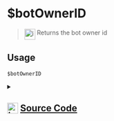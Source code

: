 # $botOwnerID
> <img align="top" src="https://upload.wikimedia.org/wikipedia/commons/thumb/e/e4/Infobox_info_icon.svg/160px-Infobox_info_icon.svg.png?20150409153300" alt="image" width="25" height="auto"> Returns the bot owner id
## Usage
```
$botOwnerID
```
<details>
<summary>
    
## <img align="top" src="https://cdn4.iconfinder.com/data/icons/iconsimple-logotypes/512/github-512.png" alt="image" width="25" height="auto">  [Source Code](https://github.com/tryforge/ForgeScript-V2/blob/main/src/native/botOwnerID.ts)
    
</summary>
    
```ts
import noop from "../functions/noop"
import { NativeFunction, Return } from "../structures"

export default new NativeFunction({
    name: "$botOwnerID",
    description: "Returns the bot owner id",
    unwrap: true,
    async execute(ctx) {
        if (!ctx.client.application.owner) await ctx.client.application.fetch().catch(noop)

        return Return.success(
            ctx.client.application.owner?.id
        )
    }
})
```
    
</details>